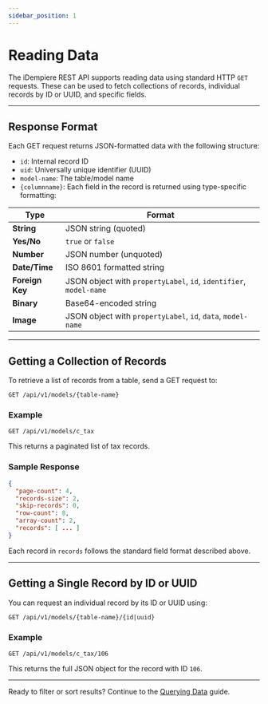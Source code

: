 ```yaml
---
sidebar_position: 1
---
```


# Reading Data

The iDempiere REST API supports reading data using standard HTTP `GET` requests. These can be used to fetch collections of records, individual records by ID or UUID, and specific fields.

---

## Response Format

Each GET request returns JSON-formatted data with the following structure:

- `id`: Internal record ID
- `uid`: Universally unique identifier (UUID)
- `model-name`: The table/model name
- `{columnname}`: Each field in the record is returned using type-specific formatting:

| Type          | Format                                                                 |
|---------------|------------------------------------------------------------------------|
| **String**    | JSON string (quoted)                                                   |
| **Yes/No**    | `true` or `false`                                                      |
| **Number**    | JSON number (unquoted)                                                 |
| **Date/Time** | ISO 8601 formatted string                                              |
| **Foreign Key** | JSON object with `propertyLabel`, `id`, `identifier`, `model-name` |
| **Binary**    | Base64-encoded string                                                  |
| **Image**     | JSON object with `propertyLabel`, `id`, `data`, `model-name`          |

---

## Getting a Collection of Records

To retrieve a list of records from a table, send a GET request to:

```http
GET /api/v1/models/{table-name}
```

### Example

```http
GET /api/v1/models/c_tax
```

This returns a paginated list of tax records.

### Sample Response

```json
{
  "page-count": 4,
  "records-size": 2,
  "skip-records": 0,
  "row-count": 8,
  "array-count": 2,
  "records": [ ... ]
}
```

Each record in `records` follows the standard field format described above.

---

## Getting a Single Record by ID or UUID

You can request an individual record by its ID or UUID using:

```http
GET /api/v1/models/{table-name}/{id|uuid}
```

### Example

```http
GET /api/v1/models/c_tax/106
```

This returns the full JSON object for the record with ID `106`.

---

Ready to filter or sort results? Continue to the [Querying Data](./querying-data) guide.